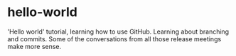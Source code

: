 # hello-world
'Hello world' tutorial, learning how to use GitHub.
Learning about branching and commits. Some of the conversations from all those release meetings make more sense.
